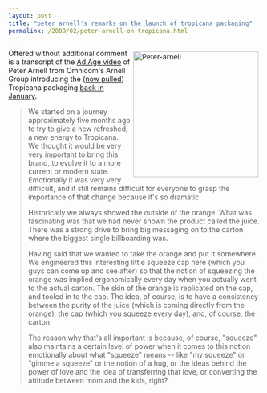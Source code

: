 ```yaml
---
layout: post
title: "peter arnell's remarks on the launch of tropicana packaging"
permalink: /2009/02/peter-arnell-on-tropicana.html
---
```


<p><a style="float: right;" href="http://adage.com/brightcove/lineup.php?lineup=1266084202"><img class="at-xid-6a00d8341c4f5f53ef0111689a472c970c" style="width: 250px; margin: 5px;" alt="Peter-arnell" src="http://sippey.typepad.com/.a/6a00d8341c4f5f53ef0111689a472c970c-250wi" /></a>
Offered without additional comment is a transcript of the <a href="http://adage.com/brightcove/lineup.php?lineup=1266084202">Ad Age video</a> of Peter Arnell from Omnicom's Arnell Group introducing the (<a href="http://www.nytimes.com/2009/02/23/business/media/23adcol.html">now pulled</a>) Tropicana packaging <a href="http://www.nytimes.com/2009/01/08/business/media/08adco.html">back in January</a>.</p>

<blockquote>
  <p>We started on a journey approximately five months ago to try to give a new refreshed, a new energy to Tropicana.  We thought it would be very very important to bring this brand, to evolve it to a more current or modern state.  Emotionally it was very very difficult, and it still remains difficult for everyone to grasp the importance of that change because it's so dramatic.  </p>

  <p>Historically we always showed the outside of the orange.  What was fascinating was that we had never shown the product called the juice.  There was a strong drive to bring big messaging on to the carton where the biggest single billboarding was.  </p>

  <p>Having said that we wanted to take the orange and put it somewhere.  We engineered this interesting little squeeze cap here (which you guys can come up and see after) so that the notion of squeezing the orange was implied ergonomically every day when you actually went to the actual carton.  The skin of the orange is replicated on the cap, and tooled in to the cap.  The idea, of course, is to have a consistency between the purity of the juice (which is coming directly from the orange), the cap (which you squeeze every day), and, of course, the carton.</p>

  <p>The reason why that's all important is because, of course, "squeeze" also maintains a certain level of power when it comes to this notion emotionally about what "squeeze" means -- like "my squeeze" or "gimme a squeeze" or the notion of a hug, or the ideas behind the power of love and the idea of transferring that love, or converting the attitude between mom and the kids, right?</p>
</blockquote>



